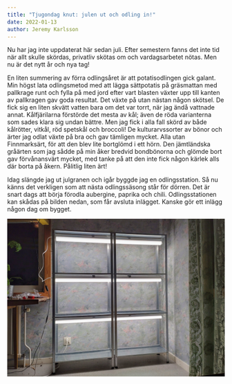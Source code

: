 ```yaml
---
title: "Tjugondag knut: julen ut och odling in!"
date: 2022-01-13
author: Jeremy Karlsson
---
```


Nu har jag inte uppdaterat här sedan juli. Efter semestern fanns det inte tid när allt skulle skördas, privatliv skötas om och vardagsarbetet nötas. Men nu är det nytt år och nya tag!

En liten summering av förra odlingsåret är att potatisodlingen gick galant. Min högst lata odlingsmetod med att lägga sättpotatis på gräsmattan med pallkrage runt och fylla på med jord efter vart blasten växter upp till kanten av pallkragen gav goda resultat. Det växte på utan nästan någon skötsel. De fick sig en liten skvätt vatten bara om det var torrt, när jag ändå vattnade annat. Kålfjärilarna förstörde det mesta av kål; även de röda varianterna som sades klara sig undan bättre. Men jag fick i alla fall skörd av både kålrötter, vitkål, röd spetskål och broccoli! De kulturarvssorter av bönor och ärter jag odlat växte på bra och gav tämligen mycket. Alla utan Finnmarksärt, för att den blev lite bortglömd i ett hörn. Den jämtländska gråärten som jag sådde på min åker bredvid bondbönorna och glömde bort gav förvånansvärt mycket, med tanke på att den inte fick någon kärlek alls där borta på åkern. Pålitlig liten ärt!

Idag slängde jag ut julgranen och igår byggde jag en odlingsstation. Så nu känns det verkligen som att nästa odlingssäsong står för dörren. Det är snart dags att börja förodla aubergine, paprika och chili. Odlingsstationen kan skådas på bilden nedan, som får avsluta inlägget. Kanske gör ett inlägg någon dag om bygget.

<img src="/img/forodling-hyllis_2022-01-13.jpg" width="600" imagick="avif webp 600@1,1.5,2" alt="Förodlingsstation med IKEA Hyllis">
